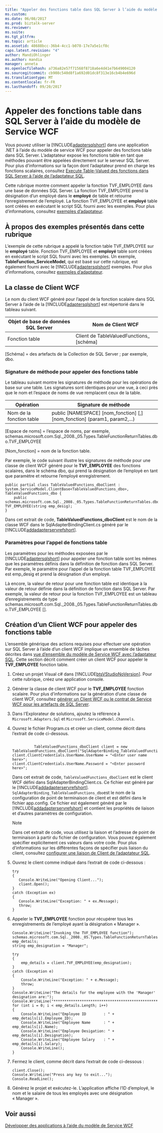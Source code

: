 ```yaml
---
title: "Appeler des fonctions table dans SQL Server à l’aide du modèle de Service WCF | Documents Microsoft"
ms.custom: 
ms.date: 06/08/2017
ms.prod: biztalk-server
ms.reviewer: 
ms.suite: 
ms.tgt_pltfrm: 
ms.topic: article
ms.assetid: 48688bcc-36b4-4cc1-b078-17e7a5e1cf8c
caps.latest.revision: "4"
author: MandiOhlinger
ms.author: mandia
manager: anneta
ms.openlocfilehash: a736a82e57f71568f8718a6e4d41e7b649004120
ms.sourcegitcommit: cb908c540d8f1a692d01dc8f313e16cb4b4e696d
ms.translationtype: MT
ms.contentlocale: fr-FR
ms.lasthandoff: 09/20/2017
---
```

# <a name="invoke-table-valued-functions-in-sql-server-by-using-the-wcf-service-model"></a>Appeler des fonctions table dans SQL Server à l’aide du modèle de Service WCF
Vous pouvez utiliser la [!INCLUDE[adaptersqlshort](../../includes/adaptersqlshort-md.md)] dans une application .NET à l’aide du modèle de service WCF pour appeler des fonctions table dans SQL Server. L’adaptateur expose les fonctions table en tant que méthodes pouvant être appelées directement sur le serveur SQL Server. Pour plus d’informations sur la façon dont l’adaptateur prend en charge les fonctions scalaires, consultez [Execute Table-Valued des fonctions dans SQL Server à l’aide de l’adaptateur SQL](../../adapters-and-accelerators/adapter-sql/execute-table-valued-functions-in-sql-server-using-the-sql-adapter.md).  
  
 Cette rubrique montre comment appeler la fonction TVF_EMPLOYEE dans une base de données SQL Server. La fonction TVF_EMPLOYEE prend la désignation d’un employé dans le **employé** de table et retourne l’enregistrement de l’employé. La fonction TVF_EMPLOYEE et **employé** table sont créées en exécutant le script SQL fourni avec les exemples. Pour plus d’informations, consultez [exemples d’adaptateur](../../adapters-and-accelerators/accelerator-rosettanet/adapter-samples.md).  
  
## <a name="about-the-examples-used-in-this-topic"></a>À propos des exemples présentés dans cette rubrique  
 L’exemple de cette rubrique a appelé la fonction table TVF_EMPLOYEE sur le **employé** table. Fonction TVF_EMPLOYEE et **employé** table sont créées en exécutant le script SQL fourni avec les exemples. Un exemple, **TableFunction_ServiceModel**, qui est basé sur cette rubrique, est également fourni avec le [!INCLUDE[adaptersqlshort](../../includes/adaptersqlshort-md.md)] exemples. Pour plus d’informations, consultez [exemples d’adaptateur](../../adapters-and-accelerators/accelerator-rosettanet/adapter-samples.md).  
  
## <a name="the-wcf-client-class"></a>La classe de Client WCF  
 Le nom du client WCF généré pour l’appel de la fonction scalaire dans SQL Server à l’aide de la [!INCLUDE[adaptersqlshort](../../includes/adaptersqlshort-md.md)] est répertorié dans le tableau suivant.  
  
|Objet de base de données SQL Server|Nom de Client WCF|  
|----------------------------------|---------------------|  
|Fonction table|Client de TableValuedFunctions_ [schéma]|  
  
 [Schéma] = des artefacts de la Collection de SQL Server ; par exemple, dbo.  
  
### <a name="method-signature-for-invoking-table-valued-functions"></a>Signature de méthode pour appeler des fonctions table  
 Le tableau suivant montre les signatures de méthode pour les opérations de base sur une table. Les signatures sont identiques pour une vue, à ceci près que le nom et l’espace de noms de vue remplacent ceux de la table.  
  
|Opération|Signature de méthode|  
|---------------|----------------------|  
|Nom de la fonction table|public [NAMESPACE] [nom_fonction] [,] [nom_fonction] (param1, param2,...\)|  
  
 [Espace de noms] = l’espace de noms, par exemple, schemas.microsoft.com.Sql._2008._05.Types.TableFunctionReturnTables.dbo.TVF_EMPLOYEE  
  
 [Nom_fonction] = nom de la fonction table.  
  
 Par exemple, le code suivant illustre les signatures de méthode pour une classe de client WCF généré pour le **TVF_EMPLOYEE** des fonctions scalaires, dans le schéma dbo, qui prend la désignation de l’employé en tant que paramètre et retourne l’employé enregistrement.  
  
```  
public partial class TableValuedFunctions_dboClient : System.ServiceModel.ClientBase<TableValuedFunctions_dbo>, TableValuedFunctions_dbo {      
    public schemas.microsoft.com.Sql._2008._05.Types.TableFunctionReturnTables.dbo.TVF_EMPLOYEE[] TVF_EMPLOYEE(string emp_desig);  
}  
```  
  
 Dans cet extrait de code, **TableValuedFunctions_dboClient** est le nom de la classe WCF dans le SqlAdapterBindingClient.cs généré par le [!INCLUDE[addadapterservrefshort](../../includes/addadapterservrefshort-md.md)].  
  
### <a name="parameters-for-invoking-table-valued-functions"></a>Paramètres pour l’appel de fonctions table  
 Les paramètres pour les méthodes exposées par le [!INCLUDE[adaptersqlshort](../../includes/adaptersqlshort-md.md)] pour appeler une fonction table sont les mêmes que les paramètres définis dans la définition de fonction dans SQL Server. Par exemple, le paramètre pour l’appel de la fonction table TVF_EMPLOYEE est emp_desig et prend la désignation d’un employé.  
  
 Là encore, la valeur de retour pour une fonction table est identique à la valeur de retour définie dans la définition de fonction dans SQL Server. Par exemple, la valeur de retour pour la fonction TVF_EMPLOYEE est un tableau d’enregistrements de type schemas.microsoft.com.Sql._2008._05.Types.TableFunctionReturnTables.dbo.TVF_EMPLOYEE [].  
  
## <a name="creating-a-wcf-client-to-invoke-table-valued-functions"></a>Création d’un Client WCF pour appeler des fonctions table  
 L’ensemble générique des actions requises pour effectuer une opération sur SQL Server à l’aide d’un client WCF implique un ensemble de tâches décrites dans [vue d’ensemble du modèle de Service WCF avec l’adaptateur SQL](overview-of-the-wcf-service-model-with-the-sql-adapter.md). Cette section décrit comment créer un client WCF pour appeler le **TVF_EMPLOYEE** fonction table.  
  
 
1.  Créez un projet Visual c# dans [!INCLUDE[btsVStudioNoVersion](../../includes/btsVStudioNoVersion-md.md)]. Pour cette rubrique, créez une application console.  
  
2.  Générer la classe de client WCF pour le **TVF_EMPLOYEE** fonction scalaire. Pour plus d’informations sur la génération d’une classe de client WCF, consultez [générer un Client WCF ou le contrat de Service WCF pour les artefacts de SQL Server](generate-a-wcf-client-or-wcf-service-contract-for-sql-server-artifacts.md).  
  
3.  Dans l’Explorateur de solutions, ajoutez la référence à `Microsoft.Adapters.Sql` et `Microsoft.ServiceModel.Channels`.  
  
4.  Ouvrez le fichier Program.cs et créer un client, comme décrit dans l’extrait de code ci-dessous.  
  
    ```  
  
              TableValuedFunctions_dboClient client = new TableValuedFunctions_dboClient("SqlAdapterBinding_TableValuedFunctions_dbo");  
    client.ClientCredentials.UserName.UserName = "<Enter user name here>";  
    client.ClientCredentials.UserName.Password = "<Enter password here>";  
    ```  
  
     Dans cet extrait de code, `TableValuedFunctions_dboClient` est le client WCF défini dans SqlAdapterBindingClient.cs. Ce fichier est généré par le [!INCLUDE[addadapterservrefshort](../../includes/addadapterservrefshort-md.md)]. `SqlAdapterBinding_TableValuedFunctions_dbo`est le nom de la configuration de point de terminaison de client et est défini dans le fichier app.config. Ce fichier est également généré par le [!INCLUDE[addadapterservrefshort](../../includes/addadapterservrefshort-md.md)] et contient les propriétés de liaison et d’autres paramètres de configuration.  
  
    > [!NOTE]
    >  Dans cet extrait de code, vous utilisez la liaison et l’adresse de point de terminaison à partir du fichier de configuration. Vous pouvez également spécifier explicitement ces valeurs dans votre code. Pour plus d’informations sur les différentes façons de spécifier puis liaison du client, consultez [configurer une liaison de Client de l’adaptateur SQL](configure-a-client-binding-for-the-sql-adapter.md).  
  
5.  Ouvrez le client comme indiqué dans l’extrait de code ci-dessous :  
  
    ```  
    try  
    {  
       Console.WriteLine("Opening Client...");  
       client.Open();  
    }  
    catch (Exception ex)  
    {  
       Console.WriteLine("Exception: " + ex.Message);  
       throw;  
    }  
    ```  
  
6.  Appeler le **TVF_EMPLOYEE** fonction pour récupérer tous les enregistrements de l’employé ayant la désignation « Manager ».  
  
    ```  
    Console.WriteLine("Invoking the TVF_EMPLOYEE function");  
    schemas.microsoft.com.Sql._2008._05.Types.TableFunctionReturnTables.dbo.TVF_EMPLOYEE[] emp_details;  
    string emp_designation = "Manager";  
  
    try  
    {  
        emp_details = client.TVF_EMPLOYEE(emp_designation);  
    }  
    catch (Exception e)  
    {  
        Console.WriteLine("Exception: " + e.Message);  
        throw;  
    }  
    Console.WriteLine("The details for the employee with the 'Manager' designation are:");  
    Console.WriteLine("*******************************************************************");  
    for (int i = 0; i < emp_details.Length; i++)  
    {  
        Console.WriteLine("Employee ID        : " + emp_details[i].Employee_ID);  
        Console.WriteLine("Employee Name      : " + emp_details[i].Name);  
        Console.WriteLine("Employee Desigation: " + emp_details[i].Designation);  
        Console.WriteLine("Employee Salary    : " + emp_details[i].Salary);  
        Console.WriteLine();  
    }  
    ```  
  
7.  Fermez le client, comme décrit dans l’extrait de code ci-dessous :  
  
    ```  
    client.Close();  
    Console.WriteLine("Press any key to exit...");  
    Console.ReadLine();  
    ```  
  
8.  Générez le projet et exécutez-le. L’application affiche l’ID d’employé, le nom et le salaire de tous les employés avec une désignation « Manager ».  
  
## <a name="see-also"></a>Voir aussi  
[Développer des applications à l’aide du modèle de Service WCF](develop-sql-applications-using-the-wcf-service-model.md)